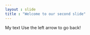 ```yaml
---
layout : slide
title : "Welcome to our second slide"
---
```

My text
Use the left arrow to go back!
